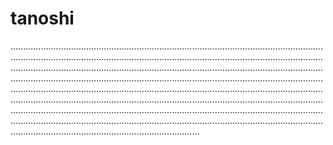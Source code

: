 # tanoshi

...........................................................................................................................................................................................................................................................................................................................................................................................................................................................................................................................................................................................................................................................................................................................................................................................................................................................................................................................................................................................................................................................................................................